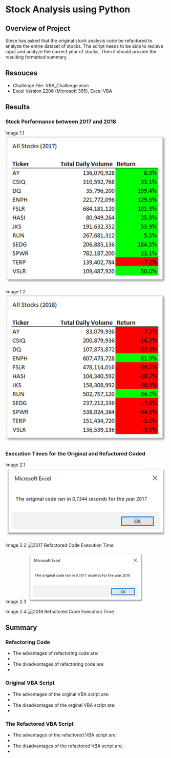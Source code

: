 # Stock Analysis using Python

## Overview of Project
Steve has asked that the original stock analysis code be refactored to analyze the entire dataset of stocks. The script needs to be able to recieve input and analyze the correct year of stocks. Then it should provide the resulting formatted summary.

## Resouces
  - Challenge File: VBA_Challenge.xlsm
  - Excel Version 2206 (Microsoft 365), Excel VBA

## Results

### Stock Performance between 2017 and 2018

Image 1.1
![2017 Stock Results](/Resources/VBA_Challenge_2017_Stock_Results.png)

Image 1.2
![2018 Stock Results](/Resources/VBA_Challenge_2018_Stock_Results.png)

### Execution Times for the Original and Refactored Coded

Image 2.1
![2017 Original Code Execution Time](/Resources/VBA_Challenge_2017_Original.png)

Image 2.2
![2017 Refactored Code Execution Time](/VBA_Challenge_2017_Refactored.png)

Image 2.3
![2018 Original Code Execution Time](/Resources/VBA_Challenge_2018_Original.png)

Image 2.4
![2018 Refactored Code Execution Time](/VBA_Challenge_2018_Refactored.png)

## Summary

### Refactoring Code
 - The advantages of refactoring code are:
  -
 - The disadvantages of refactoring code are:
  -
### Original VBA Script
  - The advantages of the orginal VBA script are:
  -
 - The disadvantages of the orginal VBA script are:
  -

### The Refactored VBA Script
  - The advantages of the refactored VBA script are:
  -
 - The disadvantages of the refactored VBA script are:
  -
